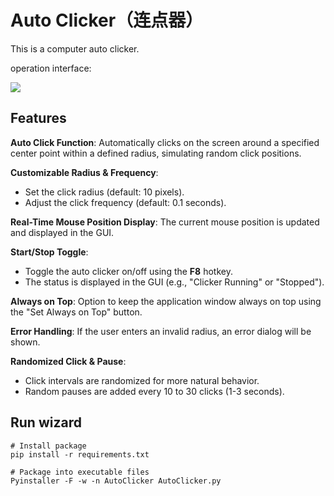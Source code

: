 # Auto Clicker（连点器）

This is a computer auto clicker.

operation interface:

![](D:\TBD\AutoClicker\1.png)

## Features

**Auto Click Function**: Automatically clicks on the screen around a specified center point within a defined radius, simulating random click positions.

**Customizable Radius & Frequency**:

- Set the click radius (default: 10 pixels).
- Adjust the click frequency (default: 0.1 seconds).

**Real-Time Mouse Position Display**: The current mouse position is updated and displayed in the GUI.

**Start/Stop Toggle**:

- Toggle the auto clicker on/off using the **F8** hotkey.
- The status is displayed in the GUI (e.g., "Clicker Running" or "Stopped").

**Always on Top**: Option to keep the application window always on top using the "Set Always on Top" button.

**Error Handling**: If the user enters an invalid radius, an error dialog will be shown.

**Randomized Click & Pause**:

- Click intervals are randomized for more natural behavior.
- Random pauses are added every 10 to 30 clicks (1-3 seconds).

## Run wizard

```
# Install package
pip install -r requirements.txt

# Package into executable files
Pyinstaller -F -w -n AutoClicker AutoClicker.py
```

